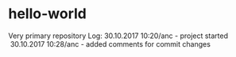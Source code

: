 # hello-world
Very primary repository
Log: 
  30.10.2017 10:20/anc - project started
  30.10.2017 10:28/anc - added comments for commit changes
